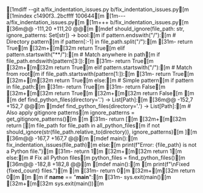 [1mdiff --git a/fix_indentation_issues.py b/fix_indentation_issues.py[m
[1mindex c1490f3..2bcffff 100644[m
[1m--- a/fix_indentation_issues.py[m
[1m+++ b/fix_indentation_issues.py[m
[36m@@ -111,20 +111,20 @@[m [mdef should_ignore(file_path: str, ignore_patterns: Set[str]) -> bool:[m
         if pattern.endswith("/"):[m
             # Directory pattern[m
             if pattern[:-1] in file_path.split("/"):[m
[31m-                    return True[m
[32m+[m[32m                return True[m
         elif pattern.startswith("**/"):[m
             # Match anywhere in path[m
             if file_path.endswith(pattern[3:]):[m
[31m-                    return True[m
[32m+[m[32m                return True[m
         elif pattern.startswith("/"):[m
             # Match from root[m
             if file_path.startswith(pattern[1:]):[m
[31m-                    return True[m
[32m+[m[32m                return True[m
         else:[m
             # Simple pattern[m
             if pattern in file_path:[m
[31m-                    return True[m
[31m-        return False[m
[32m+[m[32m                return True[m
[32m+[m[32m    return False[m
 [m
 [m
 def find_python_files(directory='.') -> List[Path]:[m
[36m@@ -152,7 +152,7 @@[m [mdef find_python_files(directory='.') -> List[Path]:[m
     # Also apply gitignore patterns[m
     ignore_patterns = get_gitignore_patterns()[m
 [m
[31m-        return [[m
[32m+[m[32m    return [[m
         file_path for file_path in all_python_files[m
         if not should_ignore(str(file_path.relative_to(directory)), ignore_patterns)[m
     ][m
[36m@@ -167,7 +167,7 @@[m [mdef main():[m
             fix_indentation_issues(file_path)[m
         else:[m
             print(f"Error: {file_path} is not a Python file.")[m
[31m-                return 1[m
[32m+[m[32m            return 1[m
     else:[m
         # Fix all Python files[m
         python_files = find_python_files()[m
[36m@@ -182,8 +182,8 @@[m [mdef main():[m
 [m
         print(f"\nFixed {fixed_count} files.")[m
 [m
[31m-            return 0[m
[32m+[m[32m    return 0[m
 [m
 [m
 if __name__ == "__main__":[m
[31m-    sys.exit(main()[m
[32m+[m[32m    sys.exit(main())[m
